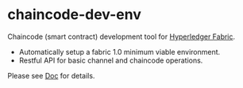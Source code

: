 # chaincode-dev-env

Chaincode (smart contract) development tool for [Hyperledger Fabric](https://github.com/hyperledger/fabric).

* Automatically setup a fabric 1.0 minimum viable environment.
* Restful API for basic channel and chaincode operations.

Please see [Doc](1.0/chaincode_dev.md) for details.
